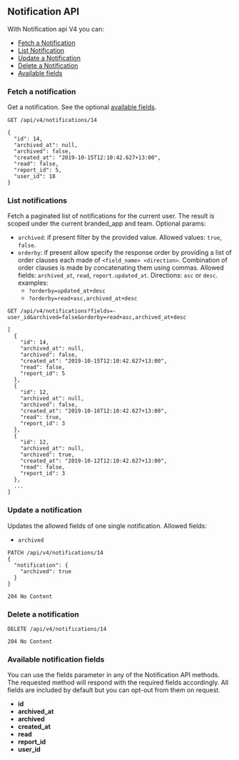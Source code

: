 ## Notification API
With Notification api V4 you can:

- [Fetch a Notification](#fetch-a-notification)
- [List Notification](#list-notifications)
- [Update a Notification](#update-a-notification)
- [Delete a Notification](#delete-a-notification)
- [Available fields](#available-notification-fields)

### Fetch a notification

Get a notification. See the optional [available fields](#available-notification-fields).
```
GET /api/v4/notifications/14
```

```
{
  "id": 14,
  "archived_at": null,
  "archived": false,
  "created_at": "2019-10-15T12:10:42.627+13:00",
  "read": false,
  "report_id": 5,
  "user_id": 18
}
```

### List notifications
Fetch a paginated list of notifications for the current user.
The result is scoped under the current branded_app and team.
Optional params:
- `archived`: if present filter by the provided value. Allowed values: `true`, `false`.
- `orderby`: if present allow specify the response order by providing a list of
  order clauses each made of `<field_name> <direction>`. Combination of order
  clauses is made by concatenating them using commas. Allowed fields:
  `archived_at`, `read`, `report.updated_at`. Directions: `asc` or `desc`.
  examples:
    - `?orderby=updated_at+desc`
    - `?orderby=read+asc,archived_at+desc`

```
GET /api/v4/notifications?fields=-user_id&archived=false&orderby=read+asc,archived_at+desc
```

```
[  
  {  
    "id": 14,
    "archived_at": null,
    "archived": false,
    "created_at": "2019-10-15T12:10:42.627+13:00",
    "read": false,
    "report_id": 5
  },
  {  
    "id": 12,
    "archived_at": null,
    "archived": false,
    "created_at": "2019-10-16T12:10:42.627+13:00",
    "read": true,
    "report_id": 3
  },
  {  
    "id": 12,
    "archived_at": null,
    "archived": true,
    "created_at": "2019-10-12T12:10:42.627+13:00",
    "read": false,
    "report_id": 3
  },
  ...
]
```

### Update a notification
Updates the allowed fields of one single notification.
Allowed fields:
  - `archived`

```
PATCH /api/v4/notifications/14
{
  "notification": {
    "archived": true
  }
}
```

```
204 No Content
```


### Delete a notification

```
DELETE /api/v4/notifications/14
```

```
204 No Content
```

### Available notification fields
You can use the fields parameter in any of the Notification API methods. The requested
method will respond with the required fields accordingly. All fields are
included by default but you can opt-out from them on request.

* **id**
* **archived_at**
* **archived**
* **created_at**
* **read**
* **report_id**
* **user_id**
